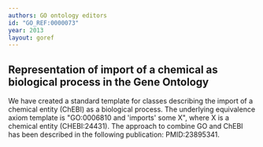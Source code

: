 ```yaml
---
authors: GO ontology editors
id: "GO_REF:0000073"
year: 2013
layout: goref
---
```


## Representation of import of a chemical as biological process in the Gene Ontology

We have created a standard template for classes describing the import of a chemical entity (ChEBI) as a biological process. The underlying equivalence axiom template is "GO:0006810 and 'imports' some X", where X is a chemical entity (CHEBI:24431). The approach to combine GO and ChEBI has been described in the following publication: PMID:23895341.
